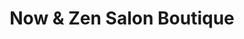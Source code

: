 ---
title: "Now & Zen Salon Boutique"
url: /pleasant-hill/now-und-zen-salon-boutique/
shop: Kosmetik
---